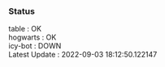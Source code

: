 ### Status


table : OK  
hogwarts : OK  
icy-bot : DOWN  
Latest Update : 2022-09-03 18:12:50.122147
